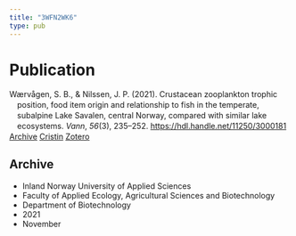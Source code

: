 ```yaml
---
title: "3WFN2WK6"
type: pub
---
```

<h1>Publication</h1>
<article id="csl-bib-container-3WFN2WK6" class="csl-bib-container">
  <div class="csl-bib-body" style="line-height: 1.35; padding-left: 1em; text-indent:-1em;">
  <div class="csl-entry">W&#xE6;rv&#xE5;gen, S. B., &amp; Nilssen, J. P. (2021). Crustacean zooplankton trophic position, food item origin and relationship to fish in the temperate, subalpine Lake Savalen, central Norway, compared with similar lake ecosystems. <i>Vann</i>, <i>56</i>(3), 235&#x2013;252. <a href="https://hdl.handle.net/11250/3000181">https://hdl.handle.net/11250/3000181</a></div>
</div>
  <div class="csl-bib-buttons">
    <a href="#taxonomy-article-3WFN2WK6" class="csl-bib-button">Archive</a>
    <a href="https://app.cristin.no/results/show.jsf?id=1951387" alt="Cristin URL" class="csl-bib-button">Cristin</a>
    <a href="http://zotero.org/groups/5402882/items/3WFN2WK6" alt="Zotero URL" class="csl-bib-button">Zotero</a>
  </div>
  <div id="csl-bib-meta-container-3WFN2WK6"></div>
</article>
<div id="csl-bib-meta-3WFN2WK6" class="csl-bib-meta">
  <article id="taxonomy-article-3WFN2WK6" class="taxonomy-article">
    <h1>Archive</h1>
    <ul>
      <li>Inland Norway University of Applied Sciences</li>
      <li>Faculty of Applied Ecology, Agricultural Sciences and Biotechnology</li>
      <li>Department of Biotechnology</li>
      <li>2021</li>
      <li>November</li>
    </ul>
  </article>
</div>
